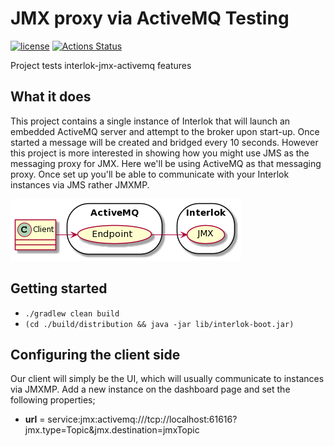 # JMX proxy via ActiveMQ Testing

[![license](https://img.shields.io/github/license/interlok-testing/testing_activemq_jmx.svg)](https://github.com/interlok-testing/testing_activemq_jmx/blob/develop/LICENSE)
[![Actions Status](https://github.com/interlok-testing/testing_activemq_jmx/actions/workflows/gradle-build.yml/badge.svg)](https://github.com/interlok-testing/testing_activemq_jmx/actions/workflows/gradle-build.yml)

Project tests interlok-jmx-activemq features

## What it does

This project contains a single instance of Interlok that will launch an embedded ActiveMQ server and attempt to the broker upon start-up.  Once started a message will be created and bridged every 10 seconds.  However this project is more interested in showing how you might use JMS as the messaging proxy for JMX.
Here we'll be using ActiveMQ as that messaging proxy.
Once set up you'll be able to communicate with your Interlok instances via JMS rather JMXMP.
 
![activemq diagram](/activemq.png "activemq diagram")
 
## Getting started

* `./gradlew clean build`
* `(cd ./build/distribution && java -jar lib/interlok-boot.jar)`

## Configuring the client side

Our client will simply be the UI, which will usually communicate to instances via JMXMP.  Add a new instance on the dashboard page and set the following properties;
 - __url__ = service:jmx:activemq:///tcp://localhost:61616?jmx.type=Topic&jmx.destination=jmxTopic
